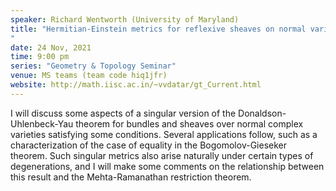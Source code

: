 ```yaml
---
speaker: Richard Wentworth (University of Maryland) 
title: "Hermitian-Einstein metrics for reflexive sheaves on normal varieties
"
date: 24 Nov, 2021
time: 9:00 pm
series: "Geometry & Topology Seminar"
venue: MS teams (team code hiq1jfr)
website: http://math.iisc.ac.in/~vvdatar/gt_Current.html
---
```


I will discuss some aspects of a singular version of the Donaldson-Uhlenbeck-Yau theorem for bundles
and sheaves  over normal complex varieties satisfying some conditions. Several applications follow, such as a 
characterization of the case of equality in the Bogomolov-Gieseker theorem. Such singular metrics also
arise naturally under certain types of degenerations, and I will make some comments on
the relationship between this result and  the Mehta-Ramanathan restriction theorem.
